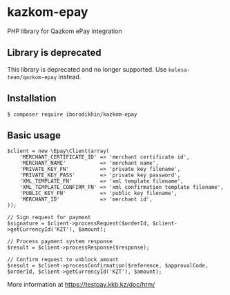 # kazkom-epay
PHP library for Qazkom ePay integration

## Library is deprecated

This library is deprecated and no longer supported. Use `kolesa-team/qazkom-epay` instead.

## Installation
```
$ composer require iborodikhin/kazkom-epay
```

## Basic usage
```
$client = new \Epay\Client(array(
    'MERCHANT_CERTIFICATE_ID' => 'merchant certificate id',
    'MERCHANT_NAME'           => 'merchant name',
    'PRIVATE_KEY_FN'          => 'private key filename',
    'PRIVATE_KEY_PASS'        => 'private key password',
    'XML_TEMPLATE_FN'         => 'xml template filename',
    'XML_TEMPLATE_CONFIRM_FN' => 'xml confirmation template filename',
    'PUBLIC_KEY_FN'           => 'public key filename',
    'MERCHANT_ID'             => 'merchant id',
));

// Sign request for payment
$signature = $client->processRequest($orderId, $client->getCurrencyId('KZT'), $amount);

// Process payment system response
$result = $client->processResponse($response);

// Confirm request to unblock amount
$result = $client->processConfirmation($reference, $approvalCode, $orderId, $client->getCurrencyId('KZT'), $amount);
```

More information at https://testpay.kkb.kz/doc/htm/

